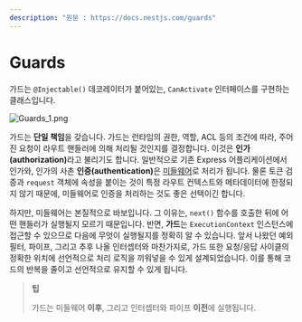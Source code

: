 ```yaml
---
description: "원문 : https://docs.nestjs.com/guards"
---
```


# Guards

가드는 `@Injectable()` 데코레이터가 붙어있는, `CanActivate` 인터페이스를 구현하는 클래스입니다.

![Guards_1.png](https://docs.nestjs.com/assets/Guards_1.png)

가드는 **단일 책임**을 갖습니다. 가드는 런타임의 권한, 역할, ACL 등의 조건에 따라, 주어진 요청이 라우트 핸들러에 의해 처리될 것인지를 결정합니다. 이것은 <strong>인가(authorization)</strong>라고 불리기도 합니다. 일반적으로 기존 Express 어플리케이션에서 인가와, 인가의 사촌 <strong>인증(authentication)</strong>은 [미들웨어](https://docs.nestjs.com/middleware)로 처리가 됩니다. 물론 토큰 검증과 `request` 객체에 속성을 붙이는 것이 특정 라우트 컨텍스트와 메타데이터에 한정되지 않기 때문에, 미들웨어로 인증을 처리하는 것도 좋은 선택이긴 합니다.

하지만, 미들웨어는 본질적으로 바보입니다. 그 이유는, `next()` 함수를 호출한 뒤에 어떤 핸들러가 실행될지 모르기 때문입니다. 반면, **가드**는 `ExecutionContext` 인스턴스에 접근할 수 있으므로 다음에 무엇이 실행될지를 정확히 알 수 있습니다. 앞서 나왔던 예외 필터, 파이프, 그리고 추후 나올 인터셉터와 마찬가지로, 가드 또한 요청/응답 사이클의 정확한 위치에 선언적으로 처리 로직을 끼워넣을 수 있게 설계되었습니다. 이를 통해 코드의 반복을 줄이고 선언적으로 유지할 수 있게 됩니다.

> **팁**
> 
> 가드는 미들웨어 **이후**, 그리고 인터셉터와 파이프 **이전**에 실행됩니다.